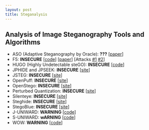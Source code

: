 ```yaml
---
layout: post
title: Steganalysis
---
```


## Analysis of Image Steganography Tools and Algorithms

- ASO (Adaptive Steganography by Oracle): **???** 
[[paper](http://hal-lirmm.ccsd.cnrs.fr/lirmm-00838993/file/ASO_soumis.pdf)]
- F5: **INSECURE** 
[[code](http://code.google.com/p/f5-steganography/)]
[[paper](http://f5-steganography.googlecode.com/files/F5%20Steganography.pdf)]
[Attacks 
[#1](http://ws2.binghamton.edu/fridrich/Research/f5.pdf) 
[#2](http://openaccess.uoc.edu/webapps/o2/bitstream/10609/40841/1/Patterns_O2.pdf)]
- HUGO (Highly Undetectable steGO): **INSECURE** 
[[code](http://dde.binghamton.edu/download/stego_algorithms/download/HUGO_bounding_linux_make_v10.tar.gz)]
- JPHIDE and JPSEEK: **INSECURE** 
[[site](http://linux01.gwdg.de/~alatham/stego.html)]
- JSTEG: **INSECURE** 
[[site](http://zooid.org/~paul/crypto/jsteg/)]
- OpenPuff: **INSECURE** 
[[site](http://embeddedsw.net/OpenPuff_Steganography_Home.html)]
- OpenStego: **INSECURE** 
[[site](http://www.openstego.info/)]
- Perturbed Quantization: **INSECURE** 
[[site](http://dde.binghamton.edu/download/pq/)]
- Silenteye: **INSECURE** 
[[site](http://www.silenteye.org/)]
- Steghide: **INSECURE** 
[[site](http://steghide.sourceforge.net/)]
- StegoBlue: **INSECURE** 
[[site](https://github.com/oni49/stegoBlue)]
- J-UNIWARD: **WARNING** 
[[code](http://dde.binghamton.edu/download/stego_algorithms/download/J-UNIWARD_linux_make_v11.tar.gz)]
- S-UNIWARD: **wARNING** 
[[code](http://dde.binghamton.edu/download/stego_algorithms/download/S-UNIWARD_linux_make_v10.tar.gz)]
- WOW: **WARNING** 
[[code](http://dde.binghamton.edu/download/stego_algorithms/download/WOW_linux_make_v10.tar.gz)]




